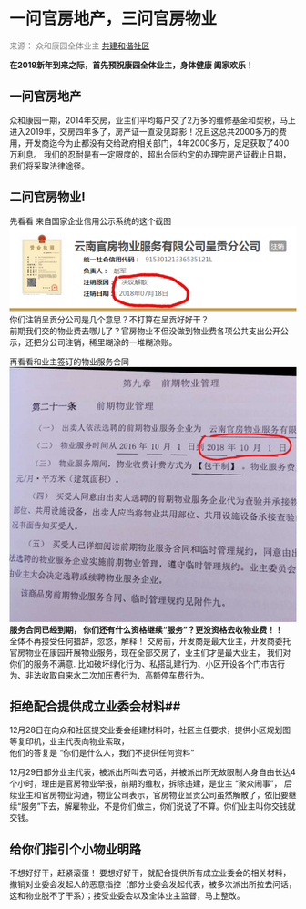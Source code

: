# 一问官房地产，三问官房物业  #  

<font color=gray >来源： 众和康园全体业主</font>    [ 共建和谐社区](http://www.mps.gov.cn/)  

  **在2019新年到来之际，首先预祝康园全体业主，身体健康 阖家欢乐！**

## 一问官房地产 ##
众和康园一期，2014年交房，业主们平均每户交了2万多的维修基金和契税，马上进入2019年，交房四年多了，房产证一直没见踪影！况且这总共2000多万的费用，开发商迄今为止都没有交给政府相关部门，4年2000多万，足足获取了400万利息。
我们的忍耐是有一定限度的，超出合同约定的办理完房产证截止日期，我们将采取法律途径。

## 二问官房物业! ##
先看看 来自国家企业信用公示系统的这个截图  
![](https://github.com/rainfly234/web/blob/master/zhuxiao.png?raw=true)  
你们注销呈贡分公司是几个意思？不打算在呈贡好好干？  
前期我们交的物业费去哪儿了？官房物业不但没做到物业费各项公共支出公开公示，还把分公司注销，稀里糊涂的一堆糊涂账。  
  
再看看和业主签订的物业服务合同
![](https://github.com/rainfly234/web/blob/master/wuye.jpg?raw=true)  
**服务合同已经到期， 你们还有什么资格继续“服务”？更没资格去收物业费！！**  
全体不再接受任何措辞，忽悠，解释！
交房前，开发商是最大业主，开发商委托官房物业在康园开展物业服务，现在全部交房了，业主们才是最大业主，
我们对你们的服务不满意. 比如破坏绿化行为、私搭乱建行为、小区开设各个门市店行为、非法收取自来水二次加压费行为、高额停车费行为。  

## 拒绝配合提供成立业委会材料##
12月28日在向众和社区提交业委会组建材料时，社区主任要求，提供小区规划图等复印机，业主代表向物业索取，  
他们的答复是 “你们是什么人，我们不提供任何资料”

12月29日部分业主代表，被派出所叫去问话，并被派出所无故限制人身自由长达4个小时，理由是官房物业举报，前期的维权，拆除违建，是业主 “聚众闹事”，
后续业主和官房物业沟通，物业公司表示，官房物业呈贡公司虽然解散了，依旧要继续“服务”下去，解雇物业，不是你们做主，你们说说了不算。你们业主叫你交钱就交钱。  


## 给你们指引个小物业明路 ##

不想好好干，赶紧滚蛋！
要想好好干，就配合提供所有成立业委会的相关材料，撤销对业委会发起人的恶意指控（部分业委会发起代表，被多次派出所拉去问话，这和物业脱不了干系）；接受业委会以及全体业主监督，马上整改。

